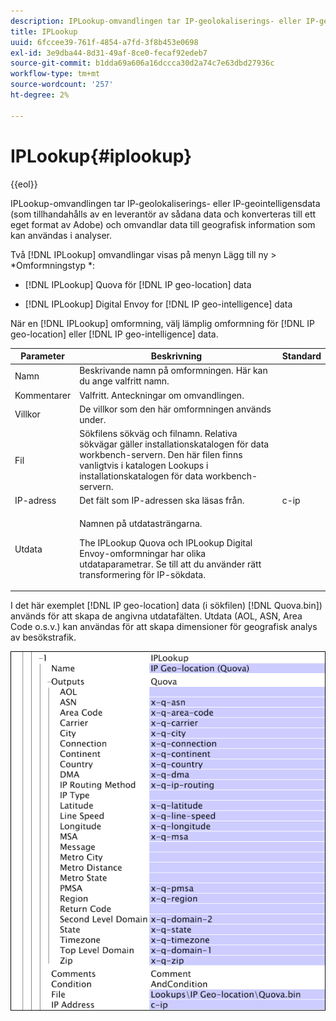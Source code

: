 ```yaml
---
description: IPLookup-omvandlingen tar IP-geolokaliserings- eller IP-geointelligensdata (som tillhandahålls av en leverantör av sådana data och konverteras till ett eget format av Adobe) och omvandlar data till geografisk information som kan användas i analyser.
title: IPLookup
uuid: 6fccee39-761f-4854-a7fd-3f8b453e0698
exl-id: 3e9dba44-8d31-49af-8ce0-fecaf92edeb7
source-git-commit: b1dda69a606a16dccca30d2a74c7e63dbd27936c
workflow-type: tm+mt
source-wordcount: '257'
ht-degree: 2%

---
```


# IPLookup{#iplookup}

{{eol}}

IPLookup-omvandlingen tar IP-geolokaliserings- eller IP-geointelligensdata (som tillhandahålls av en leverantör av sådana data och konverteras till ett eget format av Adobe) och omvandlar data till geografisk information som kan användas i analyser.

Två [!DNL IPLookup] omvandlingar visas på menyn Lägg till ny > *Omformningstyp *:

* [!DNL IPLookup] Quova för [!DNL IP geo-location] data

* [!DNL IPLookup] Digital Envoy for [!DNL IP geo-intelligence] data

När en [!DNL IPLookup] omformning, välj lämplig omformning för [!DNL IP geo-location] eller [!DNL IP geo-intelligence] data.

<table id="table_C438A30AB5E64160A5C486D6887B1D7E"> 
 <thead> 
  <tr> 
   <th colname="col1" class="entry"> Parameter </th> 
   <th colname="col2" class="entry"> Beskrivning </th> 
   <th colname="col3" class="entry"> Standard </th> 
  </tr> 
 </thead>
 <tbody> 
  <tr> 
   <td colname="col1"> Namn </td> 
   <td colname="col2"> Beskrivande namn på omformningen. Här kan du ange valfritt namn. </td> 
   <td colname="col3"> </td> 
  </tr> 
  <tr> 
   <td colname="col1"> Kommentarer </td> 
   <td colname="col2"> Valfritt. Anteckningar om omvandlingen. </td> 
   <td colname="col3"> </td> 
  </tr> 
  <tr> 
   <td colname="col1"> Villkor </td> 
   <td colname="col2"> De villkor som den här omformningen används under. </td> 
   <td colname="col3"> </td> 
  </tr> 
  <tr> 
   <td colname="col1"> Fil </td> 
   <td colname="col2"> Sökfilens sökväg och filnamn. Relativa sökvägar gäller installationskatalogen för data workbench-servern. Den här filen finns vanligtvis i katalogen Lookups i installationskatalogen för data workbench-servern. </td> 
   <td colname="col3"> </td> 
  </tr> 
  <tr> 
   <td colname="col1"> IP-adress </td> 
   <td colname="col2"> Det fält som IP-adressen ska läsas från. </td> 
   <td colname="col3"> c-ip </td> 
  </tr> 
  <tr> 
   <td colname="col1"> Utdata </td> 
   <td colname="col2"> <p>Namnen på utdatasträngarna. </p> <p> The <span class="wintitle"> IPLookup</span> Quova och <span class="wintitle"> IPLookup</span> Digital Envoy-omformningar har olika utdataparametrar. Se till att du använder rätt transformering för IP-sökdata. </p> </td> 
   <td colname="col3"> </td> 
  </tr> 
 </tbody> 
</table>

I det här exemplet [!DNL IP geo-location] data (i sökfilen) [!DNL Quova.bin]) används för att skapa de angivna utdatafälten. Utdata (AOL, ASN, Area Code o.s.v.) kan användas för att skapa dimensioner för geografisk analys av besökstrafik.

![](assets/cfg_TransformationType_IPLookup.png)
